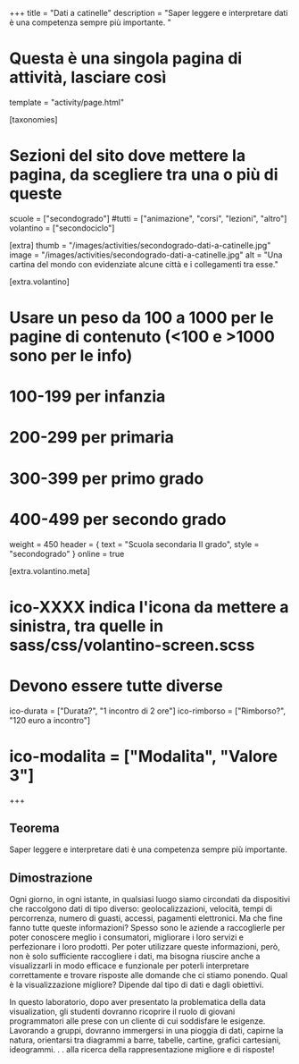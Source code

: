 +++
title = "Dati a catinelle"
description = "Saper leggere e interpretare dati è una competenza sempre più importante. "

# Questa è una singola pagina di attività, lasciare così
template = "activity/page.html"

[taxonomies]
# Sezioni del sito dove mettere la pagina, da scegliere tra una o più di queste
scuole = ["secondogrado"]
#tutti = ["animazione", "corsi", "lezioni", "altro"]
volantino = ["secondociclo"]

[extra]
thumb = "/images/activities/secondogrado-dati-a-catinelle.jpg"
image = "/images/activities/secondogrado-dati-a-catinelle.jpg"
alt = "Una cartina del mondo con evidenziate alcune città e i collegamenti tra esse."

[extra.volantino]
# Usare un peso da 100 a 1000 per le pagine di contenuto (<100 e >1000 sono per le info)
# 100-199 per infanzia
# 200-299 per primaria
# 300-399 per primo grado
# 400-499 per secondo grado
weight = 450
header = { text = "Scuola secondaria II grado", style = "secondogrado" }
online = true

[extra.volantino.meta]
# ico-XXXX indica l'icona da mettere a sinistra, tra quelle in sass/css/volantino-screen.scss
# Devono essere tutte diverse 
ico-durata = ["Durata?", "1 incontro di 2 ore"]
ico-rimborso = ["Rimborso?", "120 euro a incontro"]
# ico-modalita = ["Modalita", "Valore 3"]
+++

<h2 class="ico ico-secondogrado-teorema">Teorema</h2>

Saper leggere e interpretare dati è una competenza sempre più importante. 

<h2 class="ico ico-secondogrado-dimostrazione">Dimostrazione</h2>

Ogni giorno, in ogni istante, in qualsiasi luogo siamo circondati da dispositivi
che raccolgono dati di tipo diverso: geolocalizzazioni, velocità, tempi di percorrenza,
numero di guasti, accessi, pagamenti elettronici. Ma che fine fanno tutte
queste informazioni? Spesso sono le aziende a raccoglierle per poter conoscere
meglio i consumatori, migliorare i loro servizi e perfezionare i loro prodotti.
Per poter utilizzare queste informazioni, però, non è solo sufficiente raccogliere
i dati, ma bisogna riuscire anche a visualizzarli in modo efficace e funzionale
per poterli interpretare correttamente e trovare risposte alle domande che ci
stiamo ponendo. Qual è la visualizzazione migliore? Dipende dal tipo di dati
e dagli obiettivi. 

In questo laboratorio, dopo aver presentato la problematica
della data visualization, gli studenti dovranno ricoprire il ruolo di giovani programmatori
alle prese con un cliente di cui soddisfare le esigenze. Lavorando a
gruppi, dovranno immergersi in una pioggia di dati, capirne la natura, orientarsi
tra diagrammi a barre, tabelle, cartine, grafici cartesiani, ideogrammi. . . alla
ricerca della rappresentazione migliore e di risposte!